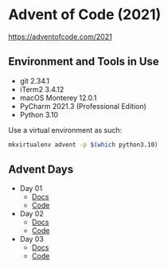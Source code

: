 # Advent of Code (2021)

https://adventofcode.com/2021

## Environment and Tools in Use

- git 2.34.1
- iTerm2 3.4.12
- macOS Monterey 12.0.1
- PyCharm 2021.3 (Professional Edition)
- Python 3.10

Use a virtual environment as such:

```bash
mkvirtualenv advent -p $(which python3.10)
```

## Advent Days

- Day 01
  - [Docs](https://github.com/urda/advent-of-code/blob/master/docs/advent_days/day_01.md)
  - [Code](https://github.com/urda/advent-of-code/tree/master/src/advent_days/day_01)
- Day 02
  - [Docs](https://github.com/urda/advent-of-code/blob/master/docs/advent_days/day_02.md)
  - [Code](https://github.com/urda/advent-of-code/tree/master/src/advent_days/day_02)
- Day 03
  - [Docs](https://github.com/urda/advent-of-code/blob/master/docs/advent_days/day_03.md)
  - [Code](https://github.com/urda/advent-of-code/tree/master/src/advent_days/day_03)
